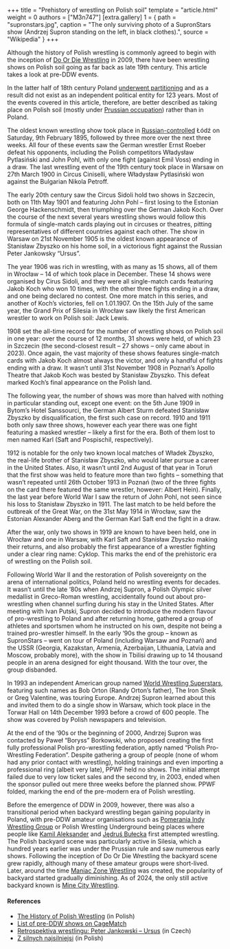 +++
title = "Prehistory of wrestling on Polish soil"
template = "article.html"
weight = 0
authors = ["M3n747"]
[extra.gallery]
1 = { path = "supronstars.jpg", caption = "The only surviving photo of a SupronStars show (Andrzej Supron standing on the left, in black clothes).", source = "Wikipedia" }
+++

Although the history of Polish wrestling is commonly agreed to begin with the inception of [Do Or Die Wrestling](@/o/ddw.md) in 2009, there have been wrestling shows on Polish soil going as far back as late 19th century. This article takes a look at pre-DDW events.

<!-- more -->

In the latter half of 18th century Poland [underwent partitioning][rozbiory] and as a result did not exist as an independent political entity for 123 years. Most of the events covered in this article, therefore, are better described as taking place on Polish soil (mostly under [Prussian occupation][zabor-pruski]) rather than in Poland.

The oldest known wrestling show took place in [Russian-controlled][zabor-rosyjski] Łódź on Saturday, 9th February 1895, followed by three more over the next three weeks. All four of these events saw the German wrestler Ernst Roeber defeat his opponents, including the Polish competitors Władysław Pytlasiński and John Pohl, with only one fight (against Emil Voss) ending in a draw. The last wrestling event of the 19th century took place in Warsaw on 27th March 1900 in Circus Ciniselli, where Władysław Pytlasiński won against the Bulgarian Nikola Petroff.

The early 20th century saw the Circus Sidoli hold two shows in Szczecin, both on 11th May 1901 and featuring John Pohl – first losing to the Estonian George Hackenschmidt, then triumphing over the German Jakob Koch. Over the course of the next several years wrestling shows would follow this formula of single-match cards playing out in circuses or theatres, pitting representatives of different countries against each other. The show in Warsaw on 21st November 1905 is the oldest known appearance of Stanisław Zbyszko on his home soil, in a victorious fight against the Russian Peter Jankowsky “Ursus”.

The year 1906 was rich in wrestling, with as many as 15 shows, all of them in Wrocław – 14 of which took place in December. These 14 shows were organised by Cirus Sidoli, and they were all single-match cards featuring Jakob Koch who won 10 times, with the other three fights ending in a draw, and one being declared no contest. One more match in this series, and another of Koch’s victories, fell on 1.01.1907. On the 15th July of the same year, the Grand Prix of Silesia in Wrocław saw likely the first American wrestler to work on Polish soil: Jack Lewis.

1908 set the all-time record for the number of wrestling shows on Polish soil in one year: over the course of 12 months, 31 shows were held, of which 23 in Szczecin (the second-closest result – 27 shows – only came about in 2023). Once again, the vast majority of these shows features single-match cards with Jakob Koch almost always the victor, and only a handful of fights ending with a draw. It wasn’t until 31st November 1908 in Poznań’s Apollo Theatre that Jakob Koch was bested by Stanisław Zbyszko. This defeat marked Koch’s final appearance on the Polish land.

The following year, the number of shows was more than halved with nothing in particular standing out, except one event: on the 5th June 1909 in Bytom’s Hotel Sanssourci, the German Albert Sturm defeated Stanisław Zbyszko by disqualification, the first such case on record. 1910 and 1911 both only saw three shows, however each year there was one fight featuring a masked wrestler – likely a first for the era. Both of them lost to men named Karl (Saft and Pospischil, respectively).

1912 is notable for the only two known local matches of Władek Zbyszko, the real-life brother of Stanisław Zbyszko, who would later pursue a career in the United States. Also, it wasn’t until 2nd August of that year in Toruń that the first show was held to feature more than two fights – something that wasn’t repeated until 26th October 1913 in Poznań (two of the three fights on the card there featured the same wrestler, however: Albert Hein). Finally, the last year before World War I saw the return of John Pohl, not seen since his loss to Stanisław Zbyszko in 1911. The last match to be held before the outbreak of the Great War, on the 31st May 1914 in Wrocław, saw the Estonian Alexander Aberg and the German Karl Saft end the fight in a draw.

After the war, only two shows in 1919 are known to have been held, one in Wrocław and one in Warsaw, with Karl Saft and Stanisław Zbyszko making their returns, and also probably the first appearance of a wrestler fighting under a clear ring name: Cyklop. This marks the end of the prehistoric era of wrestling on the Polish soil.

Following World War II and the restoration of Polish sovereignty on the arena of international politics, Poland held no wrestling events for decades. It wasn’t until the late ‘80s when Andrzej Supron, a Polish Olympic silver medallist in Greco-Roman wrestling, accidentally found out about pro-wrestling when channel surfing during his stay in the United States. After meeting with Ivan Putski, Supron decided to introduce the modern flavour of pro-wrestling to Poland and after returning home, gathered a group of athletes and sportsmen whom he instructed on his own, despite not being a trained pro-wrestler himself. In the early ‘90s the group – known as SupronStars – went on tour of Poland (including Warsaw and Poznań) and the USSR (Georgia, Kazakstan, Armenia, Azerbaijan, Lithuania, Latvia and Moscow, probably more), with the show in Tbilisi drawing up to 14 thousand people in an arena designed for eight thousand. With the tour over, the group disbanded.

In 1993 an independent American group named [World Wrestling Superstars](@/e/wws/1993-12-14-wws-world-wrestling-superstars.md), featuring such names as Bob Orton (Randy Orton’s father), The Iron Sheik or Greg Valentine, was touring Europe. Andrzej Supron learned about this and invited them to do a single show in Warsaw, which took place in the Torwar Hall on 14th December 1993 before a crowd of 600 people. The show was covered by Polish newspapers and television.

At the end of the ‘90s or the beginning of 2000, Andrzej Supron was contacted by Paweł “Boryss” Borkowski, who proposed creating the first fully professional Polish pro-wrestling federation, aptly named “Polish Pro-Wrestling Federation”. Despite gathering a group of people (none of whom had any prior contact with wrestling), holding trainings and even importing a professional ring (albeit very late), PPWF held no shows. The initial attempt failed due to very low ticket sales and the second try, in 2003, ended when the sponsor pulled out mere three weeks before the planned show. PPWF folded, marking the end of the pre-modern era of Polish wrestling.

Before the emergence of DDW in 2009, however, there was also a transitional period when backyard wrestling began gaining popularity in Poland, with pre-DDW amateur organisations such as [Pomerania Indy Wrestling Group](@/o/piwg.md) or Polish Wrestling Underground being places where people like [Kamil Aleksander](@/w/kamil-aleksander.md) and [Jędruś Bułecka](@/w/jedrus-bulecka.md) first attempted wrestling. The Polish backyard scene was particularly active in Silesia, which a hundred years earlier was under the Prussian rule and saw numerous early shows. Following the inception of Do Or Die Wrestling the backyard scene grew rapidly, although many of these amateur groups were short-lived. Later, around the time [Maniac Zone Wrestling](@/o/mzw.md) was created, the popularity of backyard started gradually diminishing. As of 2024, the only still active backyard known is [Mine City Wrestling](@/o/mcw.md).

#### References
* [The History of Polish Wrestling](https://mywrestling.com.pl/historia-polskiego-wrestlingu-podsumowanie/) (in Polish)
* [List of pre-DDW shows on CageMatch](https://www.cagematch.net/?id=1&view=search&sEventName=&sPromotion=&sDateFromDay=01&sDateFromMonth=01&sDateFromYear=1887&sDateTillDay=31&sDateTillMonth=12&sDateTillYear=2008&sRegion=&sEventType=&sLocation=Polen&sArena=&sAny=)
* [Retrospektiva wrestlingu: Peter Jankowski – Ursus](https://www.muscle-fitness.cz/retrospektiva-wrestlingu-peter-jankowski-ursus/) (in Czech)
* [Z silnych najsilniejsi](https://zsilnychnajsilniejsi.pl/) (in Polish)


[rozbiory]:  https://en.wikipedia.org/wiki/Partitions_of_Poland
[zabor-pruski]: https://en.wikipedia.org/wiki/Prussian_Partition
[zabor-rosyjski]: https://en.wikipedia.org/wiki/Russian_Partition
